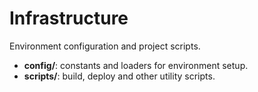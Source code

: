 # Infrastructure

Environment configuration and project scripts.

- **config/**: constants and loaders for environment setup.
- **scripts/**: build, deploy and other utility scripts.
